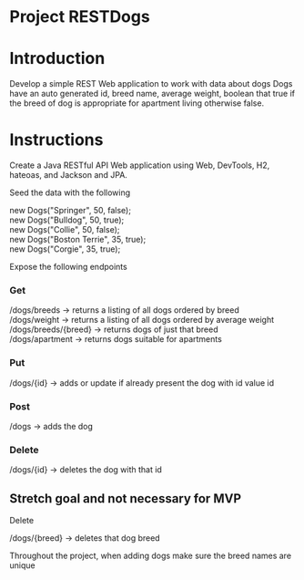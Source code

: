 # Project RESTDogs

# Introduction
Develop a simple REST Web application to work with data about dogs
Dogs have an auto generated id, breed name, average weight, boolean that true if the breed of dog is appropriate for apartment living otherwise false.

# Instructions
Create a Java RESTful API Web application using Web, DevTools, H2, hateoas, and Jackson and JPA.  

Seed the data with the following  

new Dogs("Springer", 50, false);  
new Dogs("Bulldog", 50, true);  
new Dogs("Collie", 50, false);  
new Dogs("Boston Terrie", 35, true);  
new Dogs("Corgie", 35, true);  

Expose the following endpoints

### Get

/dogs/breeds -> returns a listing of all dogs ordered by breed   
/dogs/weight -> returns a listing of all dogs ordered by average weight  
/dogs/breeds/{breed} -> returns dogs of just that breed  
/dogs/apartment -> returns dogs suitable for apartments    

### Put

/dogs/{id} -> adds or update if already present the dog with id value id  

### Post  

/dogs -> adds the dog

### Delete

/dogs/{id} -> deletes the dog with that id

## Stretch goal and not necessary for MVP  

Delete  

/dogs/{breed} -> deletes that dog breed

Throughout the project, when adding dogs make sure the breed names are unique
